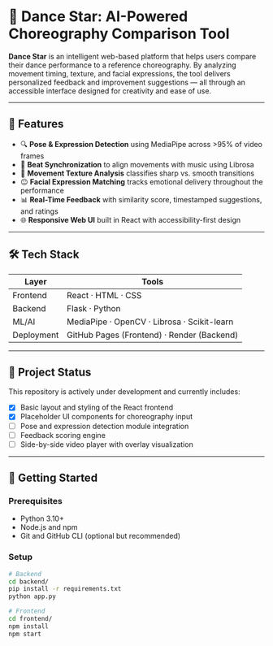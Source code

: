# 💃 Dance Star: AI-Powered Choreography Comparison Tool

**Dance Star** is an intelligent web-based platform that helps users compare their dance performance to a reference choreography. By analyzing movement timing, texture, and facial expressions, the tool delivers personalized feedback and improvement suggestions — all through an accessible interface designed for creativity and ease of use.

---

## 🎯 Features

- 🔍 **Pose & Expression Detection** using MediaPipe across >95% of video frames
- 🎵 **Beat Synchronization** to align movements with music using Librosa
- 🧠 **Movement Texture Analysis** classifies sharp vs. smooth transitions
- 😐 **Facial Expression Matching** tracks emotional delivery throughout the performance
- 📊 **Real-Time Feedback** with similarity score, timestamped suggestions, and ratings
- 🌐 **Responsive Web UI** built in React with accessibility-first design

---

## 🛠️ Tech Stack

| Layer      | Tools                                       |
|------------|---------------------------------------------|
| Frontend   | React · HTML · CSS                          |
| Backend    | Flask · Python                              |
| ML/AI      | MediaPipe · OpenCV · Librosa · Scikit-learn |
| Deployment | GitHub Pages (Frontend) · Render (Backend)  |

---

## 🚧 Project Status

This repository is actively under development and currently includes:
- [x] Basic layout and styling of the React frontend
- [x] Placeholder UI components for choreography input
- [ ] Pose and expression detection module integration
- [ ] Feedback scoring engine
- [ ] Side-by-side video player with overlay visualization

---

## 🔗 Getting Started

### Prerequisites
- Python 3.10+
- Node.js and npm
- Git and GitHub CLI (optional but recommended)

### Setup
```bash
# Backend
cd backend/
pip install -r requirements.txt
python app.py

# Frontend
cd frontend/
npm install
npm start
